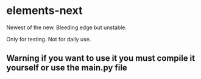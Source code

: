# elements-next
Newest of the new. Bleeding edge but unstable.

Only for testing. Not for daily use.

## Warning if you want to use it you must compile it yourself or use the main.py file
